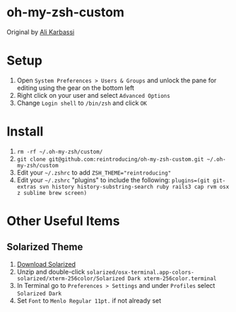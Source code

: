 oh-my-zsh-custom
================
Original by [Ali Karbassi](https://github.com/karbassi/oh-my-zsh-custom)

# Setup
1. Open `System Preferences > Users & Groups` and unlock the pane for editing using the gear on the bottom left
1. Right click on your user and select `Advanced Options`
1. Change `Login shell` to `/bin/zsh` and click `OK`

# Install
1. `rm -rf ~/.oh-my-zsh/custom/`
1. `git clone git@github.com:reintroducing/oh-my-zsh-custom.git ~/.oh-my-zsh/custom`
1. Edit your `~/.zshrc` to add `ZSH_THEME="reintroducing"`
1. Edit your `~/.zshrc` "plugins" to include the following: `plugins=(git git-extras svn history history-substring-search ruby rails3 cap rvm osx z sublime brew screen)`

# Other Useful Items

## Solarized Theme
1. [Download Solarized](http://ethanschoonover.com/solarized)
1. Unzip and double-click `solarized/osx-terminal.app-colors-solarized/xterm-256color/Solarized Dark xterm-256color.terminal`
1. In Terminal go to `Preferences > Settings` and under `Profiles` select `Solarized Dark`
1. Set `Font` to `Menlo Regular 11pt.` if not already set